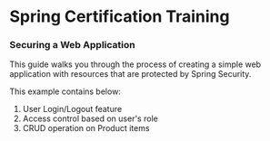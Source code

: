# Spring Certification Training

### Securing a Web Application
This guide walks you through the process of creating a simple web application with resources that are protected by Spring Security.

This example contains below:
1) User Login/Logout feature
2) Access control based on user's role
3) CRUD operation on Product items
